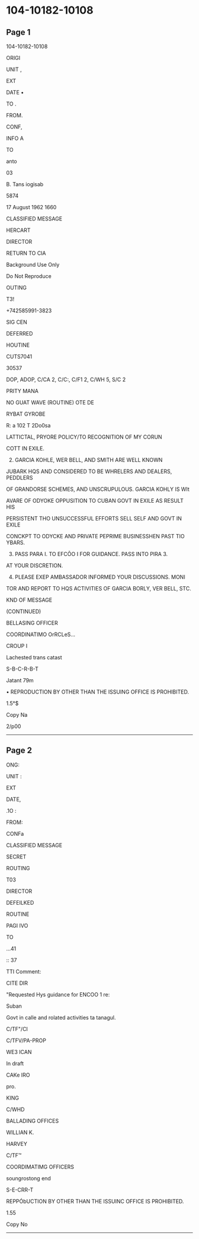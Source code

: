 # 104-10182-10108

## Page 1

104-10182-10108

ORIGI

UNIT ,

EXT

DATE •

TO .

FROM.

CONF,

INFO A

TO

anto

03

B. Tans iogisab

5874

17 August 1962 1660

CLASSIFIED MESSAGE

HERCART

DIRECTOR

RETURN TO CIA

Background Use Only

Do Not Reproduce

OUTING

T3!

+742585991-3823

SIG CEN

DEFERRED

HOUTINE

CUTS7041

30537

DOP, ADOP, C/CA 2, C/C:, C/F1 2, C/WH 5, S/C 2

PRITY MANA

NO GUAT WAVE (ROUTINE) OTE DE

RYBAT GYROBE

R: a 102 T 2Do0sa

LATTICTAL, PRYORE POLICY/TO RECOGNITION OF MY CORUN

COTT IN EXILE.

2. GARCIA KOHLE, WER BELL, AND SMITH ARE WELL KNOWN

JUBARK HQS AND CONSIDERED TO BE WHRELERS AND DEALERS, PEDDLERS

OF GRANDORSE SCHEMES, AND UNSCRUPULOUS. GARCIA KOHLY IS WIt

AVARE OF ODYOKE OPPUSITION TO CUBAN GOVT IN EXILE AS RESULT HIS

PERSISTENT THO UNSUCCESSFUL EFFORTS SELL SELF AND GOVT IN EXILE

CONCKPT TO ODYCKE AND PRIVATE PEPRIME BUSINESSHEN PAST TIO YBARS.

3. PASS PARA I. TO EFCÕO I FOR GUIDANCE. PASS INTO PIRA 3.

AT YOUR DISCRETION.

4. PLEASE EXEP AMBASSADOR INFORMED YOUR DISCUSSIONS. MONI

TOR AND REPORT TO HQS ACTIVITIES OF GARCIA BORLY, VER BELL, STC.

KND OF MESSAGE

(CONTINUED)

BELLASING OFFICER

COORDINATIMO OrRCLeS...

CROUP I

Lachested trans catast

S-B-C-R-B-T

Jatant 79m

• REPRODUCTION BY OTHER THAN THE ISSUING OFFICE IS PROHIBITED.

1.5°$

Copy Na

2/p00

---

## Page 2

ONG:

UNIT :

EXT

DATE,

.1O :

FROM:

CONFa

CLASSIFIED MESSAGE

SECRET

ROUTING

T03

DIRECTOR

DEFEILKED

ROUTINE

PAGI IVO

TO

...41

:: 37

TTI Comment:

CITE DIR

"Requested Hys guidance for ENCOO 1 re:

Suban

Govt in calle and rolated activities ta tanagul.

C/TF"/CI

C/TFV/PA-PROP

WE3 ICAN

In draft

CAKe IRO

pro.

KING

C/WHD

BALLADING OFFICES

WILLIAN K.

HARVEY

C/TF™

COORDIMATIMG OFFICERS

soungrostong end

S-E-CRR-T

REPPÓbUCTION BY OTHER THAN THE ISSUINC OFFICE IS PROHIBITED.

1.55

Copy No

---

